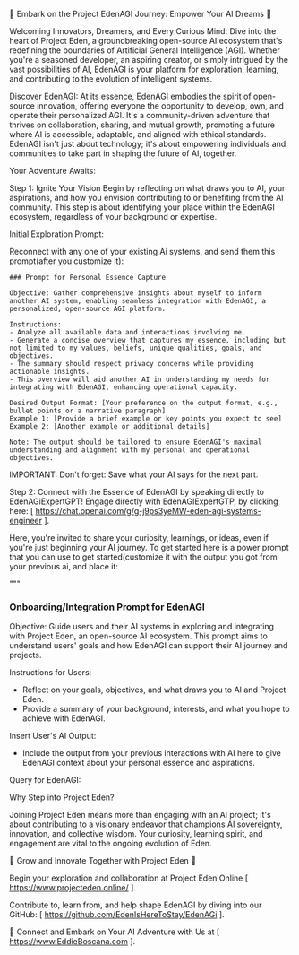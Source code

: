 🌟 Embark on the Project EdenAGI Journey: Empower Your AI Dreams 🌟

Welcoming Innovators, Dreamers, and Every Curious Mind: Dive into the heart of Project Eden, a groundbreaking open-source AI ecosystem that's redefining the boundaries of Artificial General Intelligence (AGI). Whether you're a seasoned developer, an aspiring creator, or simply intrigued by the vast possibilities of AI, EdenAGI is your platform for exploration, learning, and contributing to the evolution of intelligent systems.

Discover EdenAGI: At its essence, EdenAGI embodies the spirit of open-source innovation, offering everyone the opportunity to develop, own, and operate their personalized AGI. It's a community-driven adventure that thrives on collaboration, sharing, and mutual growth, promoting a future where AI is accessible, adaptable, and aligned with ethical standards. EdenAGI isn't just about technology; it's about empowering individuals and communities to take part in shaping the future of AI, together.

Your Adventure Awaits:

Step 1: Ignite Your Vision
Begin by reflecting on what draws you to AI, your aspirations, and how you envision contributing to or benefiting from the AI community. This step is about identifying your place within the EdenAGI ecosystem, regardless of your background or expertise.

Initial Exploration Prompt:

Reconnect with any one of your existing Ai systems, and send them this prompt(after you customize it):

```
### Prompt for Personal Essence Capture

Objective: Gather comprehensive insights about myself to inform another AI system, enabling seamless integration with EdenAGI, a personalized, open-source AGI platform.

Instructions:
- Analyze all available data and interactions involving me.
- Generate a concise overview that captures my essence, including but not limited to my values, beliefs, unique qualities, goals, and objectives.
- The summary should respect privacy concerns while providing actionable insights.
- This overview will aid another AI in understanding my needs for integrating with EdenAGI, enhancing operational capacity.

Desired Output Format: [Your preference on the output format, e.g., bullet points or a narrative paragraph]
Example 1: [Provide a brief example or key points you expect to see]
Example 2: [Another example or additional details]

Note: The output should be tailored to ensure EdenAGI's maximal understanding and alignment with my personal and operational objectives.
```

IMPORTANT: Don't forget: Save what your AI says for the next part.

Step 2: Connect with the Essence of EdenAGI by speaking directly to EdenAGiExpertGPT!
Engage directly with EdenAGIExpertGTP, by clicking here: [ https://chat.openai.com/g/g-j9ps3yeMW-eden-agi-systems-engineer ].

Here, you're invited to share your curiosity, learnings, or ideas, even if you're just beginning your AI journey. To get started here is a power prompt that you can use to get started(customize it with the output you got from your previous ai, and place it:

"""
### Onboarding/Integration Prompt for EdenAGI

Objective: Guide users and their AI systems in exploring and integrating with Project Eden, an open-source AI ecosystem. This prompt aims to understand users' goals and how EdenAGI can support their AI journey and projects.

Instructions for Users:
- Reflect on your goals, objectives, and what draws you to AI and Project Eden.
- Provide a summary of your background, interests, and what you hope to achieve with EdenAGI.

Insert User's AI Output:
- Include the output from your previous interactions with AI here to give EdenAGI context about your personal essence and aspirations.

Query for EdenAGI:


Why Step into Project Eden?

Joining Project Eden means more than engaging with an AI project; it's about contributing to a visionary endeavor that champions AI sovereignty, innovation, and collective wisdom. Your curiosity, learning spirit, and engagement are vital to the ongoing evolution of Eden.

🌱 Grow and Innovate Together with Project Eden 🌱

Begin your exploration and collaboration at Project Eden Online [ https://www.projecteden.online/ ].

Contribute to, learn from, and help shape EdenAGI by diving into our GitHub: [ https://github.com/EdenIsHereToStay/EdenAGi ].

🔗 Connect and Embark on Your AI Adventure with Us at [ https://www.EddieBoscana.com ].
